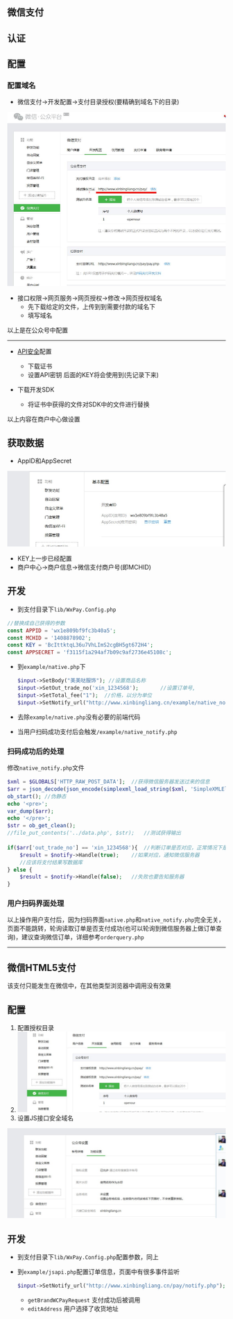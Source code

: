 ## 微信支付

## 认证

## 配置

### 配置域名

* 微信支付->开发配置->支付目录授权(要精确到域名下的目录)

![](1.jpg)

* 接口权限->网页服务->网页授权->修改->网页授权域名
  * 先下载给定的文件，上传到到需要付款的域名下
  * 填写域名

以上是在公众号中配置

****

* [API安全](https://pay.weixin.qq.com/index.php/account/api_cert)配置
  * 下载证书
  * 设置API密钥  后面的KEY将会使用到(先记录下来)


* 下载开发SDK
  * 将证书中获得的文件对SDK中的文件进行替换

以上内容在商户中心做设置

## 获取数据

* AppID和AppSecret

![基本配置](2.jpeg)

* KEY上一步已经配置
* 商户中心->商户信息->微信支付商户号(即MCHID)

## 开发

* 到支付目录下`lib/WxPay.Config.php`

```php
//替换成自己获得的参数
const APPID = 'wx1e809bf9fc3b40a5';
const MCHID = '1408878902';
const KEY = 'BcIttktqL36u7VhLImS2cgBH5gt672H4';
const APPSECRET = 'f3115f1a294af7b09c9af2736e45108c';
```

* 到`example/native.php`下

  ```php
  $input->SetBody("美美哒服饰");	//设置商品名称
  $input->SetOut_trade_no('xin_1234568');		//设置订单号,
  $input->SetTotal_fee("1");  //价格，以分为单位
  $input->SetNotify_url("http://www.xinbingliang.cn/example/native_notify.php"); //设置请求成功后调用的位置
  ```


* 去除`example/native.php`没有必要的前端代码
* 当用户扫码成功支付后会触发`/example/native_notify.php`

### 扫码成功后的处理

修改`native_notify.php`文件

```php
$xml = $GLOBALS['HTTP_RAW_POST_DATA'];	//获得微信服务器发送过来的信息
$arr = json_decode(json_encode(simplexml_load_string($xml, 'SimpleXMLElement', LIBXML_NOCDATA)), true);	//将xml信息转化为array
ob_start();	//伪静态
echo '<pre>';
var_dump($arr);
echo '</pre>';
$str = ob_get_clean();
//file_put_contents('../data.php', $str);	//测试获得输出

if($arr['out_trade_no'] == 'xin_1234568'){	//判断订单是否对应，正常情况下是应该到数据库或缓存中读取，因为微信请求和当前支付界面完全无关
    $result = $notify->Handle(true);	//如果对应，通知微信服务器
  	//应该将支付结果写数据库
} else {
    $result = $notify->Handle(false);	//失败也要告知服务器
}
```

### 用户扫码界面处理

以上操作用户支付后，因为扫码界面`native.php`和`native_notify.php`完全无关，页面不能跳转，轮询读取订单是否支付成功(也可以轮询到微信服务器上做订单查询)，建议查询微信订单，详细参考`orderquery.php`

*****

## 微信HTML5支付

该支付只能发生在微信中，在其他类型浏览器中调用没有效果

## 配置

1. 配置授权目录
2. ![](3.jpeg)
3. 设置JS接口安全域名

![](4.jpeg)

## 开发

* 到支付目录下`lib/WxPay.Config.php`配置参数，同上

* 到`example/jsapi.php`配置订单信息，页面中有很多事件监听

  ```php
  $input->SetNotify_url("http://www.xinbingliang.cn/pay/notify.php"); //设置了支付后的信息处理，同上native_notify.php
  ```

  * `getBrandWCPayRequest` 支付成功后被调用
  * `editAddress` 用户选择了收货地址

 











